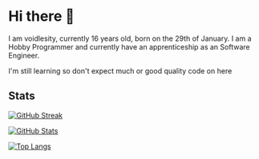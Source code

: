 # Hi there 👋

I am voidlesity, currently 16 years old, born on the 29th of January.
I am a Hobby Programmer and currently have an apprenticeship as an Software Engineer.

I'm still learning so don't expect much or good quality code on here

## Stats
[![GitHub Streak](https://streak-stats.demolab.com?user=voidlesity&theme=dark&border_radius=20&date_format=j%20M%5B%20Y%5D&background=303446&border=292c3c&stroke=737994&ring=85c1dc&fire=A0A3C9&currStreakNum=A0A3C9&sideNums=A0A3C9&currStreakLabel=B0B3DD&sideLabels=8E90B2&dates=414559)](https://www.youtube.com/watch?v=dQw4w9WgXcQ)

[![GitHub Stats](https://github-readme-stats.vercel.app/api?username=voidlesity&show_icons=true&theme=dark&hide_border=true&bg_color=303446&title_color=B0B3DD&text_color=414559&icon_color=737994)](https://www.youtube.com/watch?v=dQw4w9WgXcQ)

[![Top Langs](https://github-readme-stats.vercel.app/api/top-langs/?username=voidlesity&langs_count=10&layout=compact&title_color=B0B3DD&text_color=414559&bg_color=303446)](https://www.youtube.com/watch?v=dQw4w9WgXcQ)
